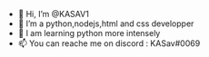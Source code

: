 - 👋 Hi, I’m @KASAV1
- 👀 I’m a python,nodejs,html and css developper
- 🌱 I am learning python more intensely
- 📫 You can reache me on discord : KASav#0069
